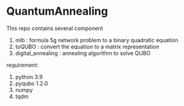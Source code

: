 # QuantumAnnealing

This repo contains several component
1. mlb : formula 5g network problem to a binary quadratic equation
2. toQUBO : convert the equation to a matrix representation
3. digital_annealing : annealing algorithm to solve QUBO

requirement:
1. python 3.9
2. pyqubo 1.2.0
3. numpy
4. tqdm
